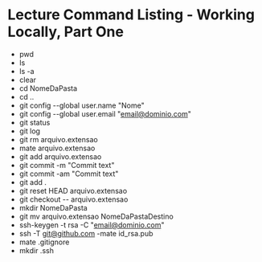 # Lecture Command Listing - Working Locally, Part One
- pwd
- ls
- ls -a
- clear
- cd NomeDaPasta
- cd ..
- git config --global user.name "Nome"
- git config --global user.email "email@dominio.com"
- git status
- git log
- git rm arquivo.extensao
- mate arquivo.extensao
- git add arquivo.extensao
- git commit -m "Commit text"
- git commit -am "Commit text"
- git add .
- git reset HEAD arquivo.extensao
- git checkout -- arquivo.extensao
- mkdir NomeDaPasta
- git mv arquivo.extensao NomeDaPastaDestino
- ssh-keygen -t rsa -C "email@dominio.com"
- ssh -T git@github.com
-mate id_rsa.pub
- mate .gitignore
- mkdir .ssh
